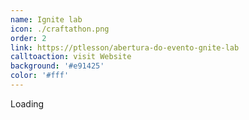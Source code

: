 ```yaml
---
name: Ignite lab
icon: ./craftathon.png
order: 2
link: https://ptlesson/abertura-do-evento-gnite-lab
calltoaction: visit Website
background: '#e91425'
color: '#fff'
---
```


Loading
